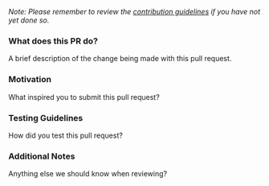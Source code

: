 *Note: Please remember to review the [contribution guidelines](https://github.com/DataDog/datadog-lambda-layer-js/blob/master/CONTRIBUTING.md)
if you have not yet done so.*

### What does this PR do?

A brief description of the change being made with this pull request.

### Motivation

What inspired you to submit this pull request?

### Testing Guidelines

How did you test this pull request?

### Additional Notes

Anything else we should know when reviewing?
